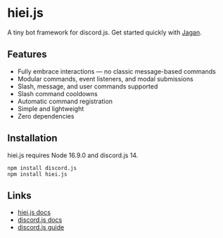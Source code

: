 # hiei.js
A tiny bot framework for discord.js. Get started quickly with [Jagan](https://github.com/pfist/jagan).

## Features
- Fully embrace interactions — no classic message-based commands
- Modular commands, event listeners, and modal submissions
- Slash, message, and user commands supported
- Slash command cooldowns
- Automatic command registration
- Simple and lightweight
- Zero dependencies

## Installation
hiei.js requires Node 16.9.0 and discord.js 14.

```
npm install discord.js
npm install hiei.js
```

## Links
- [hiei.js docs](https://hiei.pages.dev)
- [discord.js docs](https://discord.js.org)
- [discord.js guide](https://discordjs.guide)
